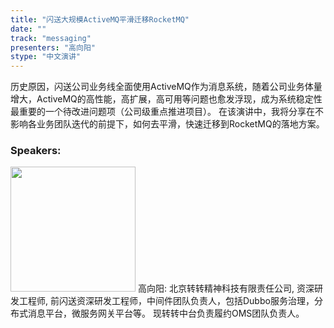 ```yaml
---
title: "闪送大规模ActiveMQ平滑迁移RocketMQ"
date: "" 
track: "messaging"
presenters: "高向阳"
stype: "中文演讲"
---
```

历史原因，闪送公司业务线全面使用ActiveMQ作为消息系统，随着公司业务体量增大，ActiveMQ的高性能，高扩展，高可用等问题也愈发浮现，成为系统稳定性最重要的一个待改进问题项（公司级重点推进项目）。
在该演讲中，我将分享在不影响各业务团队迭代的前提下，如何去平滑，快速迁移到RocketMQ的落地方案。
 ### Speakers: 
 <img src="images/speaker/1070.png" width="200" />
 高向阳: 北京转转精神科技有限责任公司, 资深研发工程师, 前闪送资深研发工程师，中间件团队负责人，包括Dubbo服务治理，分布式消息平台，微服务网关平台等。
现转转中台负责履约OMS团队负责人。
 